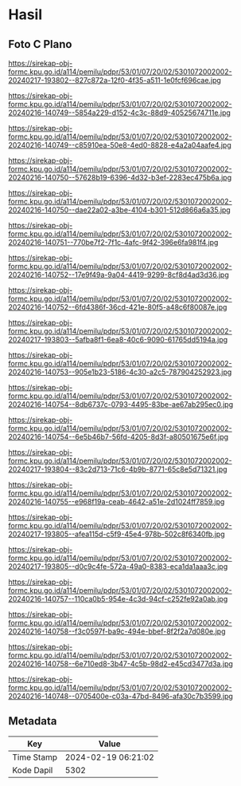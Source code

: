 # Hasil

## Foto C Plano

https://sirekap-obj-formc.kpu.go.id/a114/pemilu/pdpr/53/01/07/20/02/5301072002002-20240217-193802--827c872a-12f0-4f35-a511-1e0fcf696cae.jpg

https://sirekap-obj-formc.kpu.go.id/a114/pemilu/pdpr/53/01/07/20/02/5301072002002-20240216-140749--5854a229-d152-4c3c-88d9-40525674711e.jpg

https://sirekap-obj-formc.kpu.go.id/a114/pemilu/pdpr/53/01/07/20/02/5301072002002-20240216-140749--c85910ea-50e8-4ed0-8828-e4a2a04aafe4.jpg

https://sirekap-obj-formc.kpu.go.id/a114/pemilu/pdpr/53/01/07/20/02/5301072002002-20240216-140750--57628b19-6396-4d32-b3ef-2283ec475b6a.jpg

https://sirekap-obj-formc.kpu.go.id/a114/pemilu/pdpr/53/01/07/20/02/5301072002002-20240216-140750--dae22a02-a3be-4104-b301-512d866a6a35.jpg

https://sirekap-obj-formc.kpu.go.id/a114/pemilu/pdpr/53/01/07/20/02/5301072002002-20240216-140751--770be7f2-7f1c-4afc-9f42-396e6fa981f4.jpg

https://sirekap-obj-formc.kpu.go.id/a114/pemilu/pdpr/53/01/07/20/02/5301072002002-20240216-140752--17e9f49a-9a04-4419-9299-8cf8d4ad3d36.jpg

https://sirekap-obj-formc.kpu.go.id/a114/pemilu/pdpr/53/01/07/20/02/5301072002002-20240216-140752--6fd4386f-36cd-421e-80f5-a48c6f80087e.jpg

https://sirekap-obj-formc.kpu.go.id/a114/pemilu/pdpr/53/01/07/20/02/5301072002002-20240217-193803--5afba8f1-6ea8-40c6-9090-61765dd5194a.jpg

https://sirekap-obj-formc.kpu.go.id/a114/pemilu/pdpr/53/01/07/20/02/5301072002002-20240216-140753--905e1b23-5186-4c30-a2c5-787904252923.jpg

https://sirekap-obj-formc.kpu.go.id/a114/pemilu/pdpr/53/01/07/20/02/5301072002002-20240216-140754--8db6737c-0793-4495-83be-ae67ab295ec0.jpg

https://sirekap-obj-formc.kpu.go.id/a114/pemilu/pdpr/53/01/07/20/02/5301072002002-20240216-140754--6e5b46b7-56fd-4205-8d3f-a80501675e6f.jpg

https://sirekap-obj-formc.kpu.go.id/a114/pemilu/pdpr/53/01/07/20/02/5301072002002-20240217-193804--83c2d713-71c6-4b9b-8771-65c8e5d71321.jpg

https://sirekap-obj-formc.kpu.go.id/a114/pemilu/pdpr/53/01/07/20/02/5301072002002-20240216-140755--e968f19a-ceab-4642-a51e-2d1024ff7859.jpg

https://sirekap-obj-formc.kpu.go.id/a114/pemilu/pdpr/53/01/07/20/02/5301072002002-20240217-193805--afea115d-c5f9-45e4-978b-502c8f6340fb.jpg

https://sirekap-obj-formc.kpu.go.id/a114/pemilu/pdpr/53/01/07/20/02/5301072002002-20240217-193805--d0c9c4fe-572a-49a0-8383-eca1da1aaa3c.jpg

https://sirekap-obj-formc.kpu.go.id/a114/pemilu/pdpr/53/01/07/20/02/5301072002002-20240216-140757--110ca0b5-954e-4c3d-94cf-c252fe92a0ab.jpg

https://sirekap-obj-formc.kpu.go.id/a114/pemilu/pdpr/53/01/07/20/02/5301072002002-20240216-140758--f3c0597f-ba9c-494e-bbef-8f2f2a7d080e.jpg

https://sirekap-obj-formc.kpu.go.id/a114/pemilu/pdpr/53/01/07/20/02/5301072002002-20240216-140758--6e710ed8-3b47-4c5b-98d2-e45cd3477d3a.jpg

https://sirekap-obj-formc.kpu.go.id/a114/pemilu/pdpr/53/01/07/20/02/5301072002002-20240216-140748--0705400e-c03a-47bd-8496-afa30c7b3599.jpg


## Metadata

| Key        | Value               |
| ---------- | ------------------- |
| Time Stamp | 2024-02-19 06:21:02 |
| Kode Dapil | 5302                |



